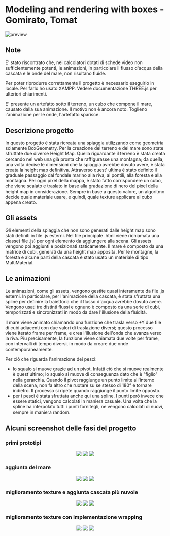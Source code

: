 # Modeling and rendering with boxes - Gomirato, Tomat

![preview](screenshot/newTexture2.png "project preview")

## Note

E' stato riscontrato che, nei calcolatori dotati di schede video non sufficientemente potenti, le animazioni, in particolare il flusso d'acqua della cascata e le onde del mare, non risultano fluide.

Per poter riprodurre correttamente il progetto è necessario eseguirlo in locale. Per farlo ho usato XAMPP. Vedere documentazione THREE.js per ulteriori chiarimenti.

E' presente un artefatto sotto il terreno, un cubo che compone il mare, causato dalla sua animazione. Il motivo non è ancora noto. Toglieno l'animazione per le onde, l'artefatto sparisce.



## Descrizione progetto

In questo progetto è stata ricreata una spiaggia utilizzando come geometria solamente BoxGeometry. Per la creazione del terreno e del mare sono state sfruttate due diverse Height Map. Quella riguardante il terreno è stata creata cercando nel web una già pronta che raffigurasse una montagna; da quella, una volta decise le dimensioni che la spiaggia avrebbe dovuto avere, è stata creata la height map definitiva. Attraverso quest' ultima è stato definito il graduale passaggio dal fondale marino alla riva, ai pontili, alla foresta e alla montagna. Per ogni pixel della mappa, è stato fatto corrispondere un cubo, che viene scalato e traslato in base alla gradazione di nero del pixel della height map in considerazione. Sempre in base a questo valore, un algoritmo decide quale materiale usare, e quindi, quale texture applicare al cubo appena creato.



## Gli assets

Gli elementi della spiaggia che non sono generati dalle height map sono stati definiti in file .js esterni. Nel file principale .html viene richiamata una classe( file .js) per ogni elemento da aggiungere alla scena. Gli assets vengono poi aggiunti e posizionati staticamente.
Il mare è composto da una matrice di cubi, generati da una height map apposita.
Per le montagne, la foresta e alcune parti della cascata è stato usato un materiale di tipo  MultiMaterial.



## Le animazioni

Le animazioni, come gli assets, vengono gestite quasi interamente da file .js esterni. In particolare, per l'animazione della cascata, è stata sfruttata una spline per definire la traiettoria che il flusso d'acqua avrebbe dovuto avere. Vengono usati tre distinti flussi e ognuno è composto da una serie di cubi, temporizzati e sincronizzati in modo da dare l'illusione della fluidità.

Il mare viene animato chiamando una funzione che trasla verso +Y due file di cubi adiacenti con due valori di traslazione diversi; questo processo viene iterato frame per frame, e crea l'illusione dell'onda che avanza verso la riva. Piu precisamente, la funzione viene chiamata due volte per frame, con intervalli di tempo diversi, in modo da creare due onde contemporaneamente.

Per ciò che riguarda l'animazione dei pesci:
- lo squalo si muove grazie ad un pivot. Infatti ciò che si muove realmente è quest'ultimo; lo squalo si muove di conseguenza dato che è "figlio" nella gerarchia. Quando il pivot raggiunge un punto limite all'interno della scena, non fa altro che ruotare su se stesso di 180° e tornare indietro. Il processo si ripete quando raggiunge il punto limite opposto.
- per i pesci è stata sfruttata anche qui una spline. I punti però invece che essere statici, vengono calcolati in maniera casuale. Una volta che la spline ha interpolato tutti i punti fornitegli, ne vengono calcolati di nuovi, sempre in maniera random.


## Alcuni screenshot delle fasi del progetto

### primi prototipi
<p align="center">
  <img src="screenshot/prototipo spiaggia.jpg"/>
  <img src="screenshot/prototipo spiaggia2.jpg"/>
  <img src="screenshot/prototipo spiaggia4.png"/>
</p>

### aggiunta del mare
<p align="center">
  <img src="screenshot/prototipo spiaggia3.png"/>
  <img src="screenshot/mare.png"/>
  <img src="screenshot/mare2.png"/>
</p>

### miglioramento texture e aggiunta cascata più nuvole
<p align="center">
  <img src="screenshot/screen.png"/>
  <img src="screenshot/screen2.png"/>
  <img src="screenshot/screen3.png"/>
</p>

### miglioramento texture con implementazione wrapping
<p align="center">
  <img src="screenshot/newTexture1.png"/>
  <img src="screenshot/newTexture2.png"/>
  <img src="screenshot/newTexture3.png"/>
</p>
